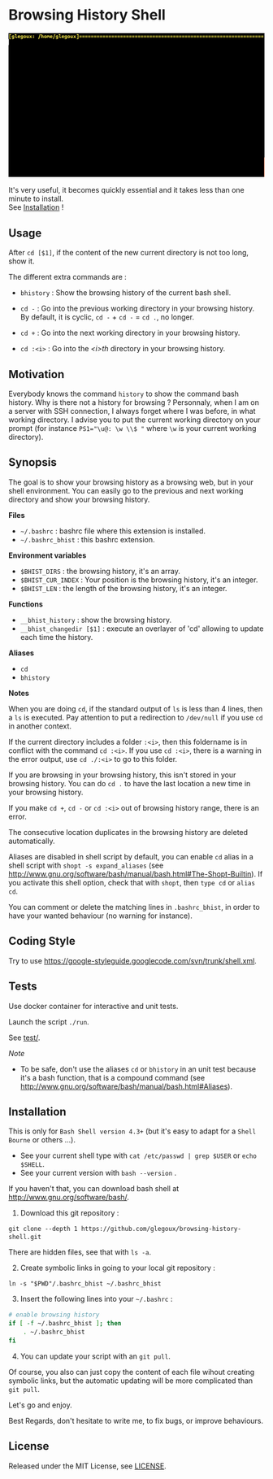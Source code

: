 # Browsing History Shell

![alt text][demo]

It's very useful, it becomes quickly essential and it takes less than one minute to install.  
See [Installation](https://github.com/glegoux/browsing-history-shell/blob/master/README.md#installation) !

## Usage

After `cd [$1]`, if the content of the new current directory is not too long, show it.

The different extra commands are :

* `bhistory` : Show the browsing history of the current bash shell.

* `cd -` : Go into the previous working directory in your browsing history.  
           By default, it is cyclic, `cd -` + `cd -` = `cd .`, no longer.

* `cd +` : Go into the next working directory in your browsing history.

* `cd :<i>` : Go into the *\<i\>th* directory in your browsing history.

## Motivation

  Everybody knows the command `history` to show the command bash history. Why is there not a history for browsing ? Personnaly, when I am on a server with SSH connection, I always forget where I was before, in what working directory. I advise you to put the current working directory on your prompt (for instance `PS1="\u@: \w \\$ "` where `\w` is your current working directory).

## Synopsis

  The goal is to show your browsing history as a browsing web, but in your shell environment. You can easily go to the previous and next working directory and show your browsing history.   
  
**Files**    

* `~/.bashrc` : bashrc file where this extension is installed. 
* `~/.bashrc_bhist` : this bashrc extension.
 
  
**Environment variables**  

* `$BHIST_DIRS` : the browsing history, it's an array.  
* `$BHIST_CUR_INDEX` : Your position is the browsing history, it's an integer.  
* `$BHIST_LEN` : the length of the browsing history, it's an integer.

**Functions**  

* `__bhist_history` : show the browsing history. 
* `__bhist_changedir [$1]` : execute an overlayer of 'cd' allowing to update each time the history.  


**Aliases**  

* `cd` 
* `bhistory`

**Notes**  

When you are doing `cd`, if the standard output of `ls` is less than 4 lines, then a `ls` is executed. Pay attention to put a redirection to `/dev/null` if you use `cd` in another context. 
  
If the current directory includes a folder `:<i>`, then this foldername is in conflict with the command `cd :<i>`. If you use `cd :<i>`, there is a warning in the error output, use `cd ./:<i>` to go to this folder.

If you are browsing in your browsing history, this isn't stored in your browsing history. You can do `cd .` to have the last location a new time in your browsing history.

If you make `cd +`, `cd -` or `cd :<i>` out of browsing history range, there is an error.

The consecutive location duplicates in the browsing history are deleted automatically.

Aliases are disabled in shell script by default, you can enable `cd` alias in a shell script with `shopt -s expand_aliases` (see http://www.gnu.org/software/bash/manual/bash.html#The-Shopt-Builtin). If you activate this shell option, check that with `shopt`, then `type cd` or `alias cd`.

You can comment or delete the matching lines in `.bashrc_bhist`, in order to have your wanted behaviour (no warning for instance).

## Coding Style

Try to use https://google-styleguide.googlecode.com/svn/trunk/shell.xml.

## Tests

Use docker container for interactive and unit tests.   

Launch the script `./run`.   

See [test/](https://github.com/glegoux/browsing-history-shell/blob/master/test/).  

*Note*  
* To be safe, don't use the aliases `cd` or `bhistory` in an unit test because it's a bash function, that is a compound command (see http://www.gnu.org/software/bash/manual/bash.html#Aliases).

## Installation

This is only for `Bash Shell version 4.3+` (but it's easy to adapt for a `Shell Bourne` or others ...).  

* See your current shell type with `cat /etc/passwd | grep $USER` or `echo $SHELL`.
* See your current version with `bash --version` .  

If you haven't that, you can download bash shell at http://www.gnu.org/software/bash/.

1) Download this git repository :

```
git clone --depth 1 https://github.com/glegoux/browsing-history-shell.git
```

There are hidden files, see that with `ls -a`.

2) Create symbolic links in going to your local git repository :

```
ln -s "$PWD"/.bashrc_bhist ~/.bashrc_bhist
```

3) Insert the following lines into your `~/.bashrc` :

```bash
# enable browsing history
if [ -f ~/.bashrc_bhist ]; then
    . ~/.bashrc_bhist
fi
```

4) You can update your script with an `git pull`.

Of course, you also can just copy the content of each file wihout creating symbolic links, but the automatic updating will be more complicated than `git pull`. 

Let's go and enjoy.

Best Regards, don't hesitate to write me, to fix bugs, or improve behaviours.

## License 

Released under the MIT License, see [LICENSE](https://github.com/glegoux/browsing-history-shell/blob/master/LICENSE/).

[demo]: https://github.com/glegoux/browsing-history-shell/blob/master/media/demo.gif "demo"


